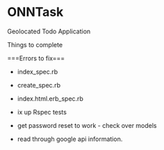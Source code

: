 ONNTask
=======

Geolocated Todo Application

Things to complete


===Errors to fix===

- index_spec.rb 
- create_spec.rb
- index.html.erb_spec.rb
- ix up Rspec tests
- get password reset to work - check over models

- read through google api information.

